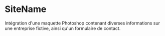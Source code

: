 # SiteName
Intégration d'une maquette Photoshop contenant diverses informations sur une entreprise fictive, ainsi qu'un formulaire de contact.
